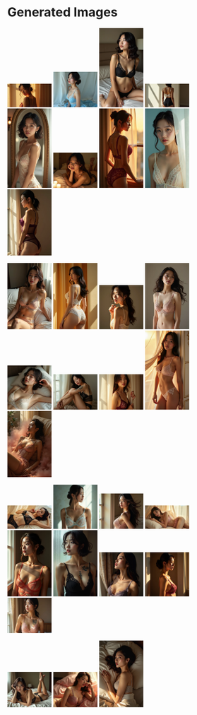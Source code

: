 # Generated Images



<img src="2025_07_31_01.webp" width="100"/> <img src="2025_07_31_02.webp" width="100"/> <img src="2025_07_31_03.webp" width="100"/> <img src="2025_07_31_04.webp" width="100"/> <img src="2025_07_31_05.webp" width="100"/> <img src="2025_07_31_06.webp" width="100"/> <img src="2025_07_31_07.webp" width="100"/> <img src="2025_07_31_08.webp" width="100"/> <img src="2025_07_31_09.webp" width="100"/>

<img src="2025_07_31_10.webp" width="100"/> <img src="2025_07_31_11.webp" width="100"/> <img src="2025_07_31_12.webp" width="100"/> <img src="2025_07_31_13.webp" width="100"/> <img src="2025_07_31_14.webp" width="100"/> <img src="2025_07_31_15.webp" width="100"/> <img src="2025_07_31_16.webp" width="100"/> <img src="2025_07_31_17.webp" width="100"/> <img src="2025_07_31_18.webp" width="100"/>

<img src="2025_07_31_19.webp" width="100"/> <img src="2025_07_31_20.webp" width="100"/> <img src="2025_07_31_21.webp" width="100"/> <img src="2025_07_31_22.webp" width="100"/> <img src="2025_07_31_23.webp" width="100"/> <img src="2025_07_31_24.webp" width="100"/> <img src="2025_07_31_25.webp" width="100"/> <img src="2025_07_31_26.webp" width="100"/> <img src="2025_07_31_27.webp" width="100"/>

<img src="2025_07_31_28.webp" width="100"/> <img src="2025_07_31_29.webp" width="100"/> <img src="2025_07_31_30.webp" width="100"/>